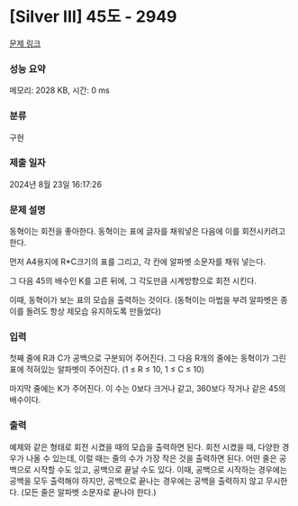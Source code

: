 # [Silver III] 45도 - 2949 

[문제 링크](https://www.acmicpc.net/problem/2949) 

### 성능 요약

메모리: 2028 KB, 시간: 0 ms

### 분류

구현

### 제출 일자

2024년 8월 23일 16:17:26

### 문제 설명

<p>동혁이는 회전을 좋아한다. 동혁이는 표에 글자를 채워넣은 다음에 이를 회전시키려고 한다.</p>

<p>먼저 A4용지에 R*C크기의 표를 그리고, 각 칸에 알파벳 소문자를 채워 넣는다.</p>

<p>그 다음 45의 배수인 K를 고른 뒤에, 그 각도만큼 시계방향으로 회전 시킨다.</p>

<p>이때, 동혁이가 보는 표의 모습을 출력하는 것이다. (동혁이는 마법을 부려 알파벳은 종이를 돌려도 항상 제모습 유지하도록 만들었다)</p>

### 입력 

 <p>첫째 줄에 R과 C가 공백으로 구분되어 주어진다. 그 다음 R개의 줄에는 동혁이가 그린 표에 적혀있는 알파벳이 주어진다. (1 ≤ R ≤ 10, 1 ≤ C ≤ 10)</p>

<p>마지막 줄에는 K가 주어진다. 이 수는 0보다 크거나 같고, 360보다 작거나 같은 45의 배수이다. </p>

### 출력 

 <p>예제와 같은 형태로 회전 시켰을 때의 모습을 출력하면 된다. 회전 시켰을 때,  다양한 경우가 나올 수 있는데, 이럴 때는 줄의 수가 가장 작은 것을 출력하면 된다. 어떤 줄은 공백으로 시작할 수도 있고, 공백으로 끝날 수도 있다. 이때, 공백으로 시작하는 경우에는 공백을 모두 출력해야 하지만, 공백으로 끝나는 경우에는 공백을 출력하지 않고 무시한다. (모든 줄은 알파벳 소문자로 끝나야 한다.)</p>

